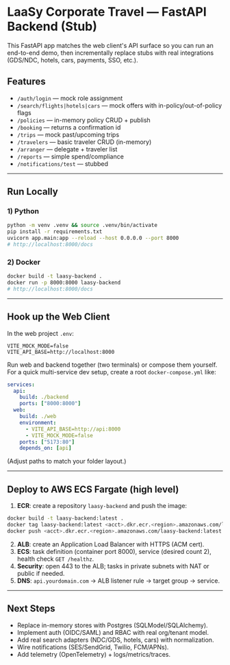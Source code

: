 # LaaSy Corporate Travel — FastAPI Backend (Stub)

This FastAPI app matches the web client's API surface so you can run an end-to-end demo, then
incrementally replace stubs with real integrations (GDS/NDC, hotels, cars, payments, SSO, etc.).

## Features
- `/auth/login` — mock role assignment
- `/search/flights|hotels|cars` — mock offers with in-policy/out-of-policy flags
- `/policies` — in-memory policy CRUD + publish
- `/booking` — returns a confirmation id
- `/trips` — mock past/upcoming trips
- `/travelers` — basic traveler CRUD (in-memory)
- `/arranger` — delegate + traveler list
- `/reports` — simple spend/compliance
- `/notifications/test` — stubbed

---

## Run Locally

### 1) Python
```bash
python -m venv .venv && source .venv/bin/activate
pip install -r requirements.txt
uvicorn app.main:app --reload --host 0.0.0.0 --port 8000
# http://localhost:8000/docs
```

### 2) Docker
```bash
docker build -t laasy-backend .
docker run -p 8000:8000 laasy-backend
# http://localhost:8000/docs
```

---

## Hook up the Web Client

In the web project `.env`:
```
VITE_MOCK_MODE=false
VITE_API_BASE=http://localhost:8000
```

Run web and backend together (two terminals) or compose them yourself.
For a quick multi-service dev setup, create a root `docker-compose.yml` like:
```yaml
services:
  api:
    build: ./backend
    ports: ["8000:8000"]
  web:
    build: ./web
    environment:
      - VITE_API_BASE=http://api:8000
      - VITE_MOCK_MODE=false
    ports: ["5173:80"]
    depends_on: [api]
```
(Adjust paths to match your folder layout.)

---

## Deploy to AWS ECS Fargate (high level)

1. **ECR**: create a repository `laasy-backend` and push the image:
```bash
docker build -t laasy-backend:latest .
docker tag laasy-backend:latest <acct>.dkr.ecr.<region>.amazonaws.com/laasy-backend:latest
docker push <acct>.dkr.ecr.<region>.amazonaws.com/laasy-backend:latest
```
2. **ALB**: create an Application Load Balancer with HTTPS (ACM cert).  
3. **ECS**: task definition (container port 8000), service (desired count 2), health check `GET /healthz`.  
4. **Security**: open 443 to the ALB; tasks in private subnets with NAT or public if needed.  
5. **DNS**: `api.yourdomain.com` → ALB listener rule → target group → service.  

---

## Next Steps
- Replace in-memory stores with Postgres (SQLModel/SQLAlchemy).
- Implement auth (OIDC/SAML) and RBAC with real org/tenant model.
- Add real search adapters (NDC/GDS, hotels, cars) with normalization.
- Wire notifications (SES/SendGrid, Twilio, FCM/APNs).
- Add telemetry (OpenTelemetry) + logs/metrics/traces.
